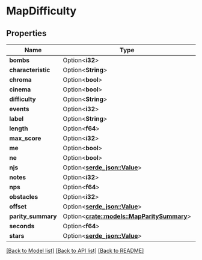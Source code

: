# MapDifficulty

## Properties

Name | Type | Description | Notes
------------ | ------------- | ------------- | -------------
**bombs** | Option<**i32**> |  | [optional]
**characteristic** | Option<**String**> |  | [optional]
**chroma** | Option<**bool**> |  | [optional]
**cinema** | Option<**bool**> |  | [optional]
**difficulty** | Option<**String**> |  | [optional]
**events** | Option<**i32**> |  | [optional]
**label** | Option<**String**> |  | [optional]
**length** | Option<**f64**> |  | [optional]
**max_score** | Option<**i32**> |  | [optional]
**me** | Option<**bool**> |  | [optional]
**ne** | Option<**bool**> |  | [optional]
**njs** | Option<[**serde_json::Value**](.md)> |  | [optional]
**notes** | Option<**i32**> |  | [optional]
**nps** | Option<**f64**> |  | [optional]
**obstacles** | Option<**i32**> |  | [optional]
**offset** | Option<[**serde_json::Value**](.md)> |  | [optional]
**parity_summary** | Option<[**crate::models::MapParitySummary**](MapParitySummary.md)> |  | [optional]
**seconds** | Option<**f64**> |  | [optional]
**stars** | Option<[**serde_json::Value**](.md)> |  | [optional]

[[Back to Model list]](../README.md#documentation-for-models) [[Back to API list]](../README.md#documentation-for-api-endpoints) [[Back to README]](../README.md)


